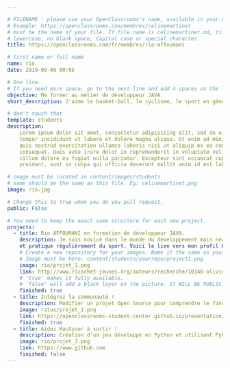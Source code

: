 ```yaml
---

# FILENAME : please use your OpenClassrooms's name, available in your url.
# Example: https://openclassrooms.com/membres/celinemartinet
# must be the name of your file. If file name is celinemartinet.md, title is celinemartinet.
# lowercase, no blank space, Capital case or special character.
title: https://openclassrooms.com/fr/membres/rio-affoumani

# First name or full name
name: rio
date: 2019-09-08 00:05

# One line.
# If you need more space, go to the next line and add 4 spaces on the left, as in 'description'.
objective: Me former au métier de développeur JAVA.
short_description: J'aime le basket-ball, le cyclisme, le sport en général. J'apprends à coder pour pouvoir évoluer professionnellement.

# don't touch that
template: students
description:
    Lorem ipsum dolor sit amet, consectetur adipisicing elit, sed do eiusmod
    tempor incididunt ut labore et dolore magna aliqua. Ut enim ad minim veniam,
    quis nostrud exercitation ullamco laboris nisi ut aliquip ex ea commodo
    consequat. Duis aute irure dolor in reprehenderit in voluptate velit esse
    cillum dolore eu fugiat nulla pariatur. Excepteur sint occaecat cupidatat non
    proident, sunt in culpa qui officia deserunt mollit anim id est laborum.

# image must be located in content/images/students
# name should be the same as this file. Eg: celinemartinet.png
image: rio.jpg

# Change this to True when you do you pull request.
public: False

# You need to keep the exact same structure for each new project.
projects:
  - title: Rio AFFOUMANI en formation de développeur JAVA.
    description: Je suis novice dans le monde du développement mais néanmoins très motivé en vue d'une reconvertion professionnelle. Je suis père de famille 
	et pratique régulièrement du sport. Voici le lien vers mon profil Linkedin: https://www.linkedin.com/in/rio-affoumani-926195184/
    # Create a new repository for your images. Name it the same as your nickname and profile picture.
    # Image must be here: content/students/yourrepo/project1.png
    image: rio/projet_1.png
    link: http://www.ricochet-jeunes.org/auteurs/recherche/10146-olivier-vogel
    # 'true' makes it fully available.
    # 'false' will add a black layer on the picture. IT WILL BE PUBLIC!
    finished: true
  - title: Intégrez la communauté !
    description: Modifier un projet Open Source pour comprendre le fonctionnement de Git, de Github et des pull requests. 
    image: ratus/projet_2.png
    link: https://openclassrooms-student-center.github.io/presentation/students/ratus.html
    finished: true
  - title: Aidez MacGyver à sortir !
    description: Création d’un jeu développé en Python et utilisant PyGame.
    image: rio/projet_3.png
    link: https://www.github.com
    finished: false
---
```

 